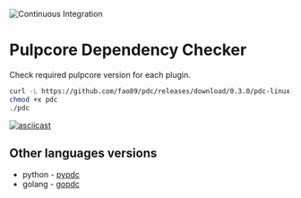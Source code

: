 ![Continuous Integration](https://github.com/fao89/pdc/workflows/Continuous%20Integration/badge.svg)

# Pulpcore Dependency Checker

Check required pulpcore version for each plugin.

```bash
curl -L https://github.com/fao89/pdc/releases/download/0.3.0/pdc-linux-amd64 -o pdc
chmod +x pdc
./pdc
```

[![asciicast](https://asciinema.org/a/335533.svg)](https://asciinema.org/a/335533)

## Other languages versions
* python - [pypdc](https://github.com/fao89/pypdc)
* golang - [gopdc](https://github.com/fao89/gopdc)
